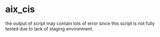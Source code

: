 # aix_cis
the output of script may contain lots of error since this script is not fully tested due to lack of staging environment. 
